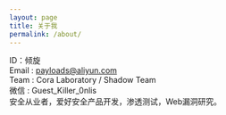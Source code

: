 ```yaml
---
layout: page
title: 关于我
permalink: /about/
---
```


ID：倾旋 <br>
Email : payloads@aliyun.com <br>
Team : Cora Laboratory / Shadow Team <br>
微信 : Guest_Killer_0nlis <br>
安全从业者，爱好安全产品开发，渗透测试，Web漏洞研究。
